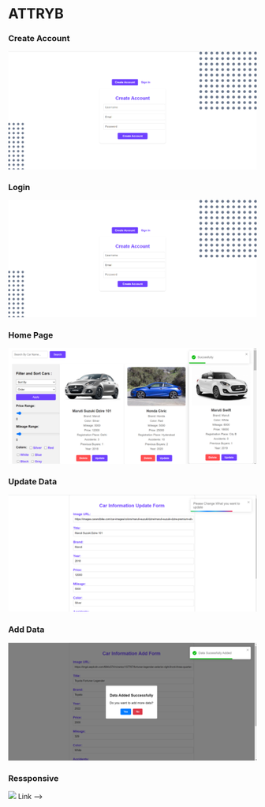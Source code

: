 
<h1 color="#6E40FF" fontSize="30px"> ATTRYB  </h1>

<h3>Create Account</h3>
<img src='./Frontend/Images/CreateAccount.png'>

<h3>Login</h3>
<img src='./Frontend/Images/Login.png'>

<h3>Home Page </h3>
<img src='./Frontend/Images/Home.png'>

<h3>Update Data </h3>
<img src='./Frontend/Images/Update.png'>

<h3>Add Data</h3>
<img src='./Frontend/Images/AddData.png'>

<h3>Ressponsive </h3>
<img src="./Frontend/Images/Responsive.png'>

<!-- <h2 > Deploy </h2>
<a href="https://attryb-alpha.vercel.app" target="blank"> Link</a> -->
